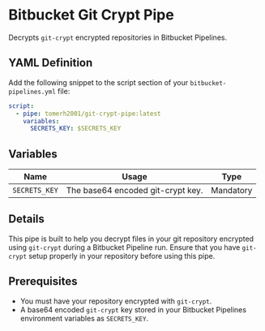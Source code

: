 # Bitbucket Git Crypt Pipe

Decrypts `git-crypt` encrypted repositories in Bitbucket Pipelines.

## YAML Definition

Add the following snippet to the script section of your `bitbucket-pipelines.yml` file:

```yaml
script:
  - pipe: tomerh2001/git-crypt-pipe:latest
    variables:
      SECRETS_KEY: $SECRETS_KEY
```

## Variables

| Name         | Usage                                        | Type     |
|--------------|----------------------------------------------|----------|
| `SECRETS_KEY`| The base64 encoded git-crypt key.            | Mandatory|

## Details

This pipe is built to help you decrypt files in your git repository encrypted using `git-crypt` during a Bitbucket Pipeline run. Ensure that you have `git-crypt` setup properly in your repository before using this pipe.

## Prerequisites

- You must have your repository encrypted with `git-crypt`.
- A base64 encoded `git-crypt` key stored in your Bitbucket Pipelines environment variables as `SECRETS_KEY`.
